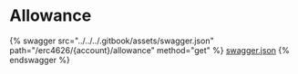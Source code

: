 # Allowance

{% swagger src="../../../.gitbook/assets/swagger.json" path="/erc4626/{account}/allowance" method="get" %}
[swagger.json](../../../.gitbook/assets/swagger.json)
{% endswagger %}
